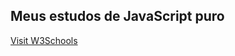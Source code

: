 ## Meus estudos de JavaScript puro

<a href="https://github.githubassets.com/images/icons/emoji/unicode/1f680.png">Visit W3Schools</a>